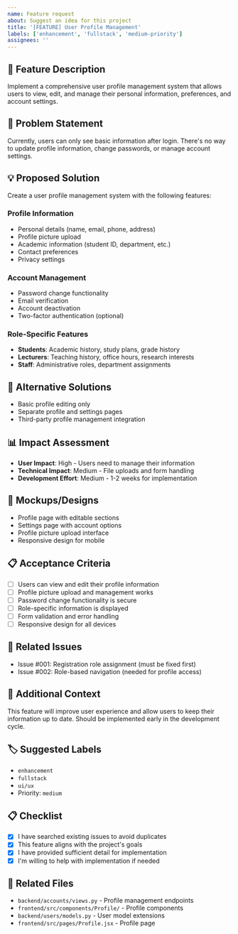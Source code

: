 ```yaml
---
name: Feature request
about: Suggest an idea for this project
title: '[FEATURE] User Profile Management'
labels: ['enhancement', 'fullstack', 'medium-priority']
assignees: ''
---
```


## 🚀 Feature Description
Implement a comprehensive user profile management system that allows users to view, edit, and manage their personal information, preferences, and account settings.

## 🎯 Problem Statement
Currently, users can only see basic information after login. There's no way to update profile information, change passwords, or manage account settings.

## 💡 Proposed Solution
Create a user profile management system with the following features:

### Profile Information
- Personal details (name, email, phone, address)
- Profile picture upload
- Academic information (student ID, department, etc.)
- Contact preferences
- Privacy settings

### Account Management
- Password change functionality
- Email verification
- Account deactivation
- Two-factor authentication (optional)

### Role-Specific Features
- **Students**: Academic history, study plans, grade history
- **Lecturers**: Teaching history, office hours, research interests
- **Staff**: Administrative roles, department assignments

## 🔄 Alternative Solutions
- Basic profile editing only
- Separate profile and settings pages
- Third-party profile management integration

## 📊 Impact Assessment
- **User Impact**: High - Users need to manage their information
- **Technical Impact**: Medium - File uploads and form handling
- **Development Effort**: Medium - 1-2 weeks for implementation

## 🎨 Mockups/Designs
- Profile page with editable sections
- Settings page with account options
- Profile picture upload interface
- Responsive design for mobile

## 📋 Acceptance Criteria
- [ ] Users can view and edit their profile information
- [ ] Profile picture upload and management works
- [ ] Password change functionality is secure
- [ ] Role-specific information is displayed
- [ ] Form validation and error handling
- [ ] Responsive design for all devices

## 🔗 Related Issues
- Issue #001: Registration role assignment (must be fixed first)
- Issue #002: Role-based navigation (needed for profile access)

## 📝 Additional Context
This feature will improve user experience and allow users to keep their information up to date. Should be implemented early in the development cycle.

## 🏷️ Suggested Labels
- `enhancement`
- `fullstack`
- `ui/ux`
- Priority: `medium`

## 📋 Checklist
- [x] I have searched existing issues to avoid duplicates
- [x] This feature aligns with the project's goals
- [x] I have provided sufficient detail for implementation
- [x] I'm willing to help with implementation if needed

## 🔗 Related Files
- `backend/accounts/views.py` - Profile management endpoints
- `frontend/src/components/Profile/` - Profile components
- `backend/users/models.py` - User model extensions
- `frontend/src/pages/Profile.jsx` - Profile page 
